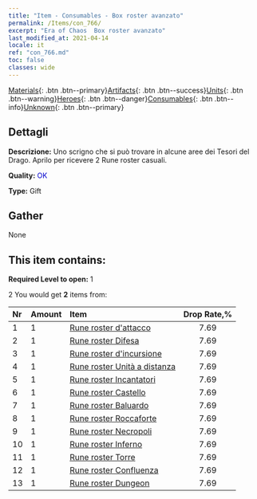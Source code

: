 ```yaml
---
title: "Item - Consumables - Box roster avanzato"
permalink: /Items/con_766/
excerpt: "Era of Chaos  Box roster avanzato"
last_modified_at: 2021-04-14
locale: it
ref: "con_766.md"
toc: false
classes: wide
---
```

 [Materials](/it/Items/){: .btn .btn--primary}[Artifacts](/it/Items/Artifacts/){: .btn .btn--success}[Units](/it/Items/Units/){: .btn .btn--warning}[Heroes](/it/Items/Heroes/){: .btn .btn--danger}[Consumables](/it/Items/Consumables/){: .btn .btn--info}[Unknown](/it/Items/Unknown/){: .btn .btn--primary}

## Dettagli
 **Descrizione:** Uno scrigno che si può trovare in alcune aree dei Tesori del Drago. Aprilo per ricevere 2 Rune roster casuali.

 **Quality:** <span style="color: #0000CD">OK</span>

 **Type:** Gift

## Gather

  None

## This item contains:

 **Required Level to open:** 1

 2 You would get **2** items  from:

  | Nr | Amount |     Item    | Drop Rate,% |
  |:---|:-------|:------------|:---------:|
  | 1 | 1 | [Rune roster d'attacco](/it/Items/con_734/) | 7.69 | 
  | 2 | 1 | [Rune roster Difesa](/it/Items/con_739/) | 7.69 | 
  | 3 | 1 | [Rune roster d'incursione](/it/Items/con_741/) | 7.69 | 
  | 4 | 1 | [Rune roster Unità a distanza](/it/Items/con_742/) | 7.69 | 
  | 5 | 1 | [Rune roster Incantatori](/it/Items/con_746/) | 7.69 | 
  | 6 | 1 | [Rune roster Castello](/it/Items/con_752/) | 7.69 | 
  | 7 | 1 | [Rune roster Baluardo](/it/Items/con_753/) | 7.69 | 
  | 8 | 1 | [Rune roster Roccaforte](/it/Items/con_754/) | 7.69 | 
  | 9 | 1 | [Rune roster Necropoli](/it/Items/con_755/) | 7.69 | 
  | 10 | 1 | [Rune roster Inferno](/it/Items/con_777/) | 7.69 | 
  | 11 | 1 | [Rune roster Torre](/it/Items/con_785/) | 7.69 | 
  | 12 | 1 | [Rune roster Confluenza](/it/Items/con_791/) | 7.69 | 
  | 13 | 1 | [Rune roster Dungeon](/it/Items/con_792/) | 7.69 | 
